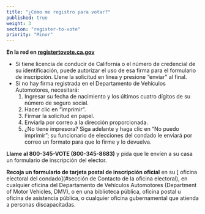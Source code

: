 ```yaml
---
title: "¿Cómo me registro para votar?"
published: true
weight: 3
section: "register-to-vote"
priority: "Minor"
---
```

**En la red en [registertovote.ca.gov](http://registertovote.ca.gov//)**

- Si tiene licencia de conducir de California o el número de credencial de su identificación, puede autorizar el uso de esa firma para el formulario de inscripción.  Llene la solicitud en línea y presione “enviar” al final.  
- Si no hay firma registrada en el Departamento de Vehículos Automotores, necesitará:  
	1. Ingresar su fecha de nacimiento y los últimos cuatro dígitos de su número de seguro social.  
	2. Hacer clic en “imprimir”.  
	3. Firmar la solicitud en papel.  
  4. Enviarla por correo a la dirección proporcionada.  
  5. ¿No tiene impresora? Siga adelante y haga clic en “No puedo imprimir”; su funcionario de elecciones del condado le enviará por correo un formato para que lo firme y lo devuelva.  

**Llame al 800-345-VOTE (800-345-8683)** y pida que le envíen a su casa un formulario de inscripción del elector.  

**Recoja un formulario de tarjeta postal de inscripción oficial** en su [	oficina electoral del condado](#sección de Contacto de la oficina electoral), en cualquier oficina del Departamento de Vehículos Automotores (Department of Motor Vehicles, DMV), o en una biblioteca pública, oficina postal u oficina de 	 asistencia pública, o cualquier oficina gubernamental que atienda a personas discapacitadas.
